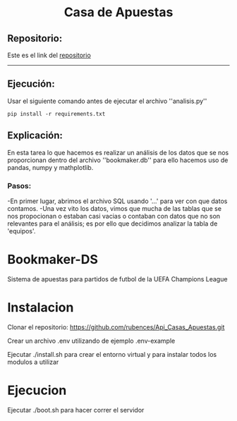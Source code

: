 <h1 align="center">Casa de Apuestas</h1>

<h2>Repositorio:</h2>

Este es el link del [repositorio](https://github.com/albabernal03/Api_Casas_Apuestas)
***


<h2>Ejecución:</h2>
Usar el siguiente comando antes de ejecutar el archivo ''analisis.py''

```
pip install -r requirements.txt
```

<h2>Explicación:</h2>
En esta tarea lo que hacemos es realizar un análisis de los datos que se nos proporcionan dentro del archivo ''bookmaker.db'' para ello hacemos uso de pandas, numpy y mathplotlib.

<h3>Pasos:</h3>
-En primer lugar, abrimos el archivo SQL usando '...' para ver con que datos contamos.
-Una vez vito los datos, vimos que mucha de las tablas que se nos propocionan o estaban casi vacias o contaban con datos que no son relevantes para el análisis; es por ello que decidimos analizar la tabla de 'equipos'.


# Bookmaker-DS
Sistema de apuestas para partidos de futbol de la UEFA Champions League 

# Instalacion
Clonar el repositorio: https://github.com/rubences/Api_Casas_Apuestas.git

Crear un archivo .env utilizando de ejemplo .env-example

Ejecutar ./install.sh para crear el entorno virtual y para instalar todos los modulos a utilizar

# Ejecucion 
Ejecutar ./boot.sh para hacer correr el servidor
